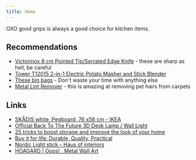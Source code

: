 ```yaml
---
title: Home
---
```


OXO good grips is always a good choice for kitchen items.

## Recommendations

- [Victorinox 8 cm Pointed Tip/Serrated Edge Knife](https://www.amazon.co.uk/gp/product/B0050DIPMC/ref=ppx_yo_dt_b_search_asin_title?ie=UTF8&psc=1) - these are sharp as hell, be careful
- [Tower T12015 2-in-1 Electric Potato Masher and Stick Blender](https://www.amazon.co.uk/Tower-T12015-Electric-Adjustable-Ergonomic/dp/B0123I5RNQ)
- [These bin bags](https://www.amazon.co.uk/gp/product/B017WUSUNE/ref=ppx_yo_dt_b_search_asin_title?ie=UTF8&psc=1) - Don't waste your time with anything else
- [Metal Lint Remover](https://www.amazon.co.uk/gp/product/B08FD5QMZR/ref=ppx_yo_dt_b_search_asin_title?ie=UTF8&psc=1) - this is amazing at removing pet hairs from carpets

## Links

- [SKÅDIS white, Pegboard, 76 x56 cm - IKEA](https://www.ikea.com/gb/en/p/skadis-pegboard-white-10321618/)
- [Official Back To The Future 3D Desk Lamp / Wall Light](https://www.justgeek.com/products/official-back-to-the-future-time-circuits-3d-lamp)
- [25 tricks to boost storage and improve the look of your home](https://www.moneysavingexpert.com/team-blog/2018/11/tricks-to-boost-storage-and-improve-the-look-of-your-home/)
- [Buy it for life: Durable, Quality, Practical](https://www.reddit.com/r/BuyItForLife/)
- [Nordic Light stick – Haus of interiors](https://hausofinteriors.com/products/nordic-light-stick-model-3)
- [HOAGARD | Oops! , Metal Wall Art](https://www.hoagard.co/products/metal-wall-art-opps)
